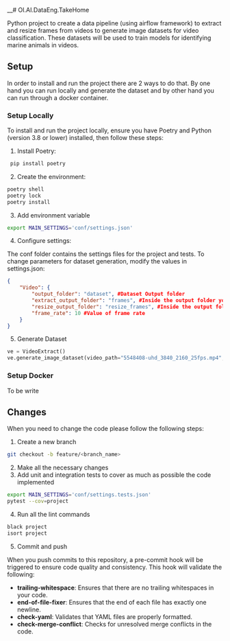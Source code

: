 __# OI.AI.DataEng.TakeHome

Python project to create a data pipeline (using airflow framework) to extract and resize frames from videos to generate image datasets for
video classification. These datasets will be used to train models for identifying marine animals in videos.

## Setup

In order to install and run the project there are 2 ways to do that. By one hand you can run locally and generate the dataset and by other hand you can run through a docker container.

### Setup Locally

To install and run the project locally, ensure you have Poetry and Python (version 3.8 or lower) installed, then follow these steps:

1. Install Poetry:

```bash
 pip install poetry
```

2. Create the environment:

```bash
poetry shell
poetry lock
poetry install
```

3. Add environment variable
```bash
export MAIN_SETTINGS='conf/settings.json'
```

4. Configure settings:

The conf folder contains the settings files for the project and tests. To change parameters for dataset generation, modify the values in settings.json:
```json
{
	"Video": {
		"output_folder": "dataset", #Dataset Output folder
		"extract_output_folder": "frames", #Inside the output folder you will have the video frames
		"resize_output_folder": "resize_frames", #Inside the output folder you will have the rezise frames
		"frame_rate": 10 #Value of frame rate
	}
}
```

5. Generate Dataset
```python
ve = VideoExtract()
ve.generate_image_dataset(video_path="5548408-uhd_3840_2160_25fps.mp4", size=(224, 224))
```

### Setup Docker

To be write


## Changes
When you need to change the code please follow the following steps:

1. Create a new branch
```bash
git checkout -b feature/<branch_name>
```

2. Make all the necessary changes
3. Add unit and integration tests to cover as much as possible the code implemented

```bash
export MAIN_SETTINGS='conf/settings.tests.json'
pytest --cov=project
```

4. Run all the lint commands
```bash
black project
isort project
```

5. Commit and push

When you push commits to this repository, a pre-commit hook will be triggered to ensure code quality and consistency. This hook will validate the following:

- **trailing-whitespace**: Ensures that there are no trailing whitespaces in your code.
- **end-of-file-fixer**: Ensures that the end of each file has exactly one newline.
- **check-yaml**: Validates that YAML files are properly formatted.
- **check-merge-conflict**: Checks for unresolved merge conflicts in the code.
